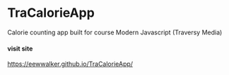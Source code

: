 # TraCalorieApp
Calorie counting app built for course Modern Javascript (Traversy Media)
#### visit site
https://eewwalker.github.io/TraCalorieApp/
